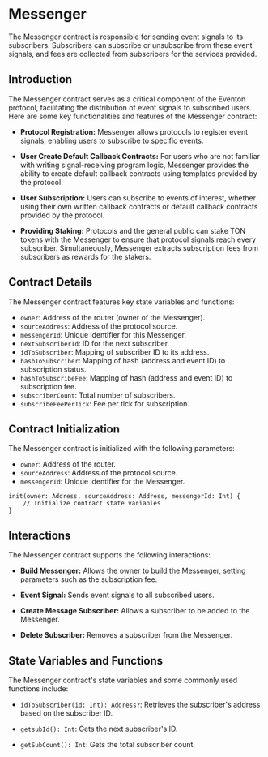 # Messenger

The Messenger contract is responsible for sending event signals to its subscribers. Subscribers can subscribe or unsubscribe from these event signals, and fees are collected from subscribers for the services provided.

## Introduction

The Messenger contract serves as a critical component of the Eventon protocol, facilitating the distribution of event signals to subscribed users. Here are some key functionalities and features of the Messenger contract:

- **Protocol Registration:** Messenger allows protocols to register event signals, enabling users to subscribe to specific events.

- **User Create Default Callback Contracts:** For users who are not familiar with writing signal-receiving program logic, Messenger provides the ability to create default callback contracts using templates provided by the protocol.

- **User Subscription:** Users can subscribe to events of interest, whether using their own written callback contracts or default callback contracts provided by the protocol.

- **Providing Staking:** Protocols and the general public can stake TON tokens with the Messenger to ensure that protocol signals reach every subscriber. Simultaneously, Messenger extracts subscription fees from subscribers as rewards for the stakers.

## Contract Details

The Messenger contract features key state variables and functions:

- `owner`: Address of the router (owner of the Messenger).
- `sourceAddress`: Address of the protocol source.
- `messengerId`: Unique identifier for this Messenger.
- `nextSubscriberId`: ID for the next subscriber.
- `idToSubscriber`: Mapping of subscriber ID to its address.
- `hashToSubscriber`: Mapping of hash (address and event ID) to subscription status.
- `hashToSubscribeFee`: Mapping of hash (address and event ID) to subscription fee.
- `subscriberCount`: Total number of subscribers.
- `subscribeFeePerTick`: Fee per tick for subscription.

## Contract Initialization

The Messenger contract is initialized with the following parameters:

- `owner`: Address of the router.
- `sourceAddress`: Address of the protocol source.
- `messengerId`: Unique identifier for the Messenger.

```solidity
init(owner: Address, sourceAddress: Address, messengerId: Int) {
    // Initialize contract state variables
}
```

## Interactions

The Messenger contract supports the following interactions:

- **Build Messenger:** Allows the owner to build the Messenger, setting parameters such as the subscription fee.

- **Event Signal:** Sends event signals to all subscribed users.

- **Create Message Subscriber:** Allows a subscriber to be added to the Messenger.

- **Delete Subscriber:** Removes a subscriber from the Messenger.

## State Variables and Functions

The Messenger contract's state variables and some commonly used functions include:

- `idToSubscriber(id: Int): Address?`: Retrieves the subscriber's address based on the subscriber ID.

- `getsubId(): Int`: Gets the next subscriber's ID.

- `getSubCount(): Int`: Gets the total subscriber count.
